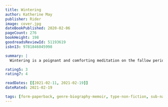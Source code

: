 ```yaml
---
title: Wintering
author: Katherine May
publisher: Rider
image: cover.jpg
dateBookPublished: 2020-02-06
pageCount: 276
bookHeight: 198
goodreadsReviewId: 51193619
isbn13: 9781846045998

summary: |
  Wintering is a poignant and comforting meditation on the fallow periods of life, times when we must retreat to care for and repair ourselves. Katherine May thoughtfully shows us how to come through these times with the wisdom of knowing that, like the seasons, our winters and summers are the ebb and flow of life.

rating5: 3
rating7: 4

readDates: [[2021-02-11, 2021-02-19]]
dateRated: 2021-02-19

tags: [form-paperback, genre-biography-memoir, type-non-fiction, sub-nature]
---
```

